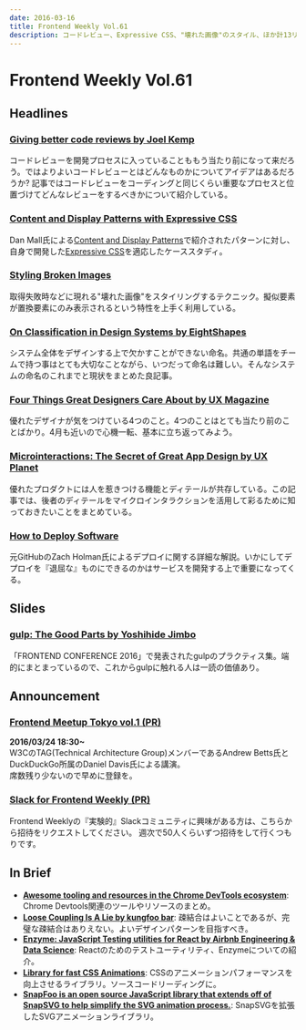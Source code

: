 ```yaml
---
date: 2016-03-16
title: Frontend Weekly Vol.61
description: コードレビュー、Expressive CSS、"壊れた画像"のスタイル、ほか計13リンク
---
```


# Frontend Weekly Vol.61

## Headlines

### [Giving better code reviews by Joel Kemp](https://medium.com/@mrjoelkemp/giving-better-code-reviews-16109e0fdd36#.ssz9gnk41)

コードレビューを開発プロセスに入っていることももう当たり前になって来だろう。ではよりよいコードレビューとはどんなものかについてアイデアはあるだろうか?
記事ではコードレビューをコーディングと同じくらい重要なプロセスと位置づけてどんなレビューをするべきかについて紹介している。

### [Content and Display Patterns with Expressive CSS](http://johnpolacek.com/content-display-patterns/)

Dan Mall氏による[Content and Display Patterns](http://danielmall.com/articles/content-display-patterns/)で紹介されたパターンに対し、自身で開発した[Expressive CSS](http://johnpolacek.github.io/expressive-css/)を適応したケーススタディ。

### [Styling Broken Images](http://bitsofco.de/styling-broken-images/)

取得失敗時などに現れる"壊れた画像"をスタイリングするテクニック。擬似要素が置換要素にのみ表示されるという特性を上手く利用している。

### [On Classification in Design Systems by EightShapes](https://medium.com/eightshapes-llc/on-classification-in-design-systems-6b33b97f4a8f#.azj2hz6za)

システム全体をデザインする上で欠かすことができない命名。共通の単語をチームで持つ事はとても大切なことながら、いつだって命名は難しい。そんなシステムの命名のこれまでと現状をまとめた良記事。

### [Four Things Great Designers Care About by UX Magazine](http://uxmag.com/articles/four-things-great-designers-care-about?ref=uxdesignweekly)

優れたデザイナが気をつけている4つのこと。4つのことはとても当たり前のことばかり。4月も近いので心機一転、基本に立ち返ってみよう。

### [Microinteractions: The Secret of Great App Design by UX Planet](https://uxplanet.org/microinteractions-the-secret-to-great-app-design-4cfe70fbaccf#.pzbhj9vtl)

優れたプロダクトには人を惹きつける機能とディテールが共存している。この記事では、後者のディテールをマイクロインタラクションを活用して彩るために知っておきたいことをまとめている。

### [How to Deploy Software](https://zachholman.com/posts/deploying-software)

元GitHubのZach Holman氏によるデプロイに関する詳細な解説。いかにしてデプロイを『退屈な』ものにできるのかはサービスを開発する上で重要になってくる。

## Slides

### [gulp: The Good Parts by Yoshihide Jimbo](https://speakerdeck.com/jmblog/gulp-the-good-parts)

「FRONTEND CONFERENCE 2016」で発表されたgulpのプラクティス集。端的にまとまっているので、これからgulpに触れる人は一読の価値あり。

## Announcement

### [Frontend Meetup Tokyo vol.1 (PR)](http://frontend.connpass.com/event/28369/)

**2016/03/24 18:30~**  
W3CのTAG(Technical Architecture Group)メンバーであるAndrew Betts氏とDuckDuckGo所属のDaniel Davis氏による講演。  
席数残り少ないので早めに登録を。

### [Slack for Frontend Weekly (PR)](https://studiomohawk.typeform.com/to/Kj8Gaj)

Frontend Weeklyの『実験的』Slackコミュニティに興味がある方は、こちらから招待をリクエストしてください。 週次で50人くらいずつ招待をして行くつもりです。

## In Brief

- [**Awesome tooling and resources in the Chrome DevTools ecosystem**](https://github.com/ChromeDevTools/awesome-chrome-devtools): Chrome Devtools関連のツールやリソースのまとめ。
- [**Loose Coupling Is A Lie by kungfoo bar**](https://blog.kungfoo.bar/loose-coupling-is-a-lie-c8f37f3bec5d#.8ywpdkom6): 疎結合はよいことであるが、完璧な疎結合はありえない。よいデザインパターンを目指すべき。
- [**Enzyme: JavaScript Testing utilities for React by Airbnb Engineering & Data Science**](https://medium.com/airbnb-engineering/enzyme-javascript-testing-utilities-for-react-a417e5e5090f#.35e6yvhxk): Reactのためのテストユーティリティ、Enzymeについての紹介。
- [**Library for fast CSS Animations**](https://github.com/szynszyliszys/repaintless): CSSのアニメーションパフォーマンスを向上させるライブラリ。ソースコードリーディングに。
- [**SnapFoo is an open source JavaScript library that extends off of SnapSVG to help simplify the SVG animation process.**](https://github.com/yuschick/SnapFoo): SnapSVGを拡張したSVGアニメーションライブラリ。

